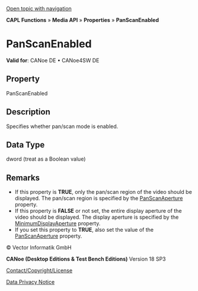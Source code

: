 [Open topic with navigation](../../../../../CANoeDEFamily.htm#Topics/CAPLFunctions/Media/Properties/CAPLfunctionPanScanEnabled.md)

**CAPL Functions** » **Media API** » **Properties** » **PanScanEnabled**

# PanScanEnabled

**Valid for**: CANoe DE • CANoe4SW DE

## Property

PanScanEnabled

## Description

Specifies whether pan/scan mode is enabled.

## Data Type

dword (treat as a Boolean value)

## Remarks

- If this property is **TRUE**, only the pan/scan region of the video should be displayed. The pan/scan region is specified by the [PanScanAperture](CAPLfunctionPanScanAperture.md) property.
- If this property is **FALSE** or not set, the entire display aperture of the video should be displayed. The display aperture is specified by the [MinimumDisplayAperture](CAPLfunctionMinimumDisplayAperture.md) property.
- If you set this property to **TRUE**, also set the value of the [PanScanAperture](CAPLfunctionPanScanAperture.md) property.

© Vector Informatik GmbH

**CANoe (Desktop Editions & Test Bench Editions)** Version 18 SP3

[Contact/Copyright/License](../../../Shared/ContactCopyrightLicense.md)

[Data Privacy Notice](https://www.vector.com/int/en/company/get-info/privacy-policy/)